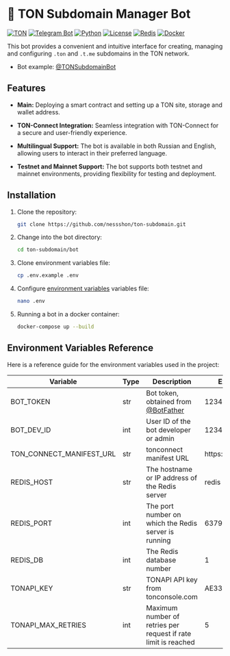 # 🤖 TON Subdomain Manager Bot

[![TON](https://img.shields.io/badge/TON-grey?logo=TON&logoColor=40AEF0)](https://ton.org)
[![Telegram Bot](https://img.shields.io/badge/Bot-grey?logo=telegram)](https://core.telegram.org/bots)
[![Python](https://img.shields.io/badge/Python-3.10-blue.svg)](https://www.python.org/downloads/release/python-3100/)
[![License](https://img.shields.io/github/license/nessshon/ton-subdomain)](https://github.com/nessshon/ton-subdomain/blob/main/LICENSE)
[![Redis](https://img.shields.io/badge/Redis-Yes?logo=redis&color=white)](https://redis.io/)
[![Docker](https://img.shields.io/badge/Docker-blue?logo=docker&logoColor=white)](https://www.docker.com/)

This bot provides a convenient and intuitive interface for creating, managing and configuring `.ton` and `.t.me`
subdomains in the TON
network.

* Bot example: [@TONSubdomainBot](https://t.me/TONSubdomainBot)

## Features

* **Main:** Deploying a smart contract and setting up a TON site, storage and wallet address.

* **TON-Connect Integration:** Seamless integration with TON-Connect for a secure and user-friendly experience.

* **Multilingual Support:** The bot is available in both Russian and English, allowing users to interact in their
  preferred language.

* **Testnet and Mainnet Support:** The bot supports both testnet and mainnet environments, providing flexibility for
  testing and deployment.

## Installation

1. Clone the repository:

    ```bash
    git clone https://github.com/nessshon/ton-subdomain.git
    ```

2. Change into the bot directory:

    ```bash
    cd ton-subdomain/bot
    ```
3. Clone environment variables file:

   ```bash
   cp .env.example .env
   ```

4. Configure [environment variables](#environment-variables-reference) variables file:

   ```bash
   nano .env
   ```

5. Running a bot in a docker container:

   ```bash
   docker-compose up --build
   ```

## Environment Variables Reference

Here is a reference guide for the environment variables used in the project:

| Variable                 | Type | Description                                                    | Example         |
|--------------------------|------|----------------------------------------------------------------|-----------------|
| BOT_TOKEN                | str  | Bot token, obtained from [@BotFather](https://t.me/BotFather)  | 123456:qweRTY   | 
| BOT_DEV_ID               | int  | User ID of the bot developer or admin                          | 123456789       |
| TON_CONNECT_MANIFEST_URL | str  | tonconnect manifest URL                                        | https://...json |
| REDIS_HOST               | str  | The hostname or IP address of the Redis server                 | redis           |
| REDIS_PORT               | int  | The port number on which the Redis server is running           | 6379            |
| REDIS_DB                 | int  | The Redis database number                                      | 1               |
| TONAPI_KEY               | str  | TONAPI API key from tonconsole.com                             | AE33EX..ASD32   |
| TONAPI_MAX_RETRIES       | int  | Maximum number of retries per request if rate limit is reached | 5               |
